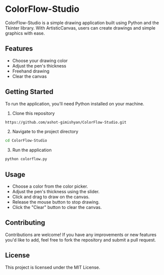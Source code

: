 # ColorFlow-Studio

ColorFlow-Studio is a simple drawing application built using Python and the Tkinter library. With ArtisticCanvas, users can create drawings and simple graphics with ease.

## Features

- Choose your drawing color
- Adjust the pen's thickness
- Freehand drawing
- Clear the canvas

## Getting Started

To run the application, you'll need Python installed on your machine.

1. Clone this repository

```bash
https://github.com/ashot-gimishyan/ColorFlow-Studio.git
```
2. Navigate to the project directory

```bash
cd ColorFlow-Studio
```
3. Run the application

```bash
python colorflow.py
```

## Usage

- Choose a color from the color picker.
- Adjust the pen's thickness using the slider.
- Click and drag to draw on the canvas.
- Release the mouse button to stop drawing.
- Click the "Clear" button to clear the canvas.

## Contributing

Contributions are welcome! If you have any improvements or new features you'd like to add, feel free to fork the repository and submit a pull request.

## License

This project is licensed under the MIT License.
